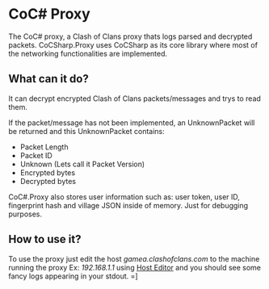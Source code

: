 <h1>CoC# Proxy</h1>
The CoC# proxy, a Clash of Clans proxy thats logs parsed and decrypted packets. CoCSharp.Proxy uses CoCSharp as its core library where most of the networking functionalities are implemented.

## What can it do?
It can decrypt encrypted Clash of Clans packets/messages and trys to read them.

If the packet/message has not been implemented, an UnknownPacket will be returned and this UnknownPacket contains:
* Packet Length
* Packet ID
* Unknown (Lets call it Packet Version)
* Encrypted bytes
* Decrypted bytes

CoC#.Proxy also stores user information such as: user token, user ID, fingerprint hash and village JSON inside of memory. Just for debugging purposes.

## How to use it?
To use the proxy just edit the host *gamea.clashofclans.com* to the machine running the proxy Ex: *192.168.1.1* using [Host Editor](https://play.google.com/store/apps/details?id=com.nilhcem.hostseditor&hl=en) and you should see some fancy logs appearing in your stdout. =]

